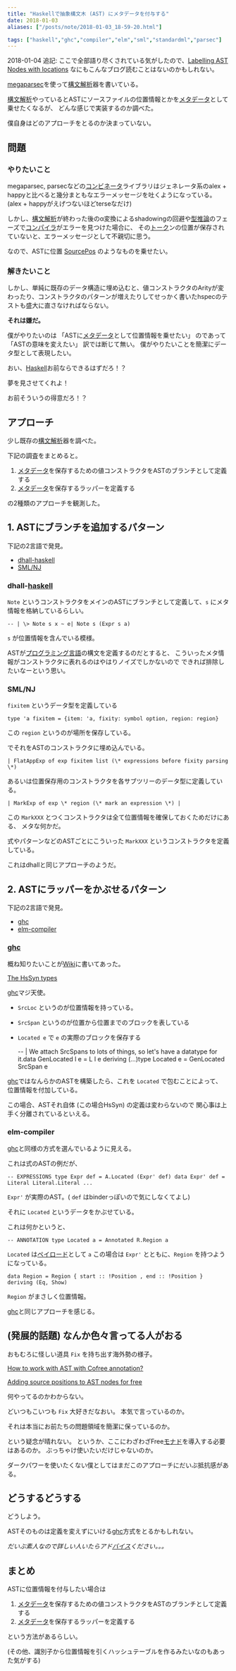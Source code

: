 ```yaml
---
title: "Haskellで抽象構文木 (AST) にメタデータを付与する"
date: 2018-01-03
aliases: ["/posts/note/2018-01-03_18-59-20.html"]

tags: ["haskell","ghc","compiler","elm","sml","standardml","parsec"]
---
```


2018-01-04 追記: ここで全部語り尽くされている気がしたので、[Labelling AST Nodes with locations](https://www.reddit.com/r/haskell/comments/4x22f9/labelling_ast_nodes_with_locations/) なにもこんなブログ読むことはないのかもしれない。

[megaparsec](https://hackage.haskell.org/package/megaparsec-5.3.1)を使って[構文解析](http://d.hatena.ne.jp/keyword/%B9%BD%CA%B8%B2%F2%C0%CF)器を書いている。

[構文解析](http://d.hatena.ne.jp/keyword/%B9%BD%CA%B8%B2%F2%C0%CF)やっているとASTにソースファイルの位置情報とかを[メタデータ](http://d.hatena.ne.jp/keyword/%A5%E1%A5%BF%A5%C7%A1%BC%A5%BF)として乗せたくなるが、 どんな感じで実装するのか調べた。

僕自身はどのアプローチをとるのか決まっていない。

## 問題

### やりたいこと

megaparsec, parsecなどの[コンビネータ](http://d.hatena.ne.jp/keyword/%A5%B3%A5%F3%A5%D3%A5%CD%A1%BC%A5%BF)ライブラリはジェネレータ系のalex + happyと比べると幾分まともなエラーメッセージを吐くようになっている。(alex + happyがえげつないほどterseなだけ)

しかし、[構文解析](http://d.hatena.ne.jp/keyword/%B9%BD%CA%B8%B2%F2%C0%CF)が終わった後のα変換によるshadowingの回避や[型推論](http://d.hatena.ne.jp/keyword/%B7%BF%BF%E4%CF%C0)のフェーズで[コンパイラ](http://d.hatena.ne.jp/keyword/%A5%B3%A5%F3%A5%D1%A5%A4%A5%E9)がエラーを見つけた場合に、 その[トーク](http://d.hatena.ne.jp/keyword/%A5%C8%A1%BC%A5%AF)ンの位置が保存されていないと、エラーメッセージとして不親切に思う。

なので、ASTに位置 [SourcePos](https://hackage.haskell.org/package/megaparsec-5.3.1/docs/Text-Megaparsec-Pos.html#t:SourcePos) のようなものを乗せたい。

### 解きたいこと

しかし、単純に既存のデータ構造に埋め込むと、値コンストラクタのArityが変わったり、コンストラクタのパターンが増えたりしてせっかく書いたhspecのテストも盛大に直さなければならない。

**それは嫌だ。**

僕がやりたいのは 「ASTに[メタデータ](http://d.hatena.ne.jp/keyword/%A5%E1%A5%BF%A5%C7%A1%BC%A5%BF)として位置情報を乗せたい」 のであって 「ASTの意味を変えたい」 訳では断じて無い。 僕がやりたいことを簡潔にデータ型として表現したい。

おい、[Haskell](http://d.hatena.ne.jp/keyword/Haskell)お前ならできるはずだろ！？

夢を見させてくれよ！

お前そういうの得意だろ！？

## アプローチ

少し既存の[構文解析](http://d.hatena.ne.jp/keyword/%B9%BD%CA%B8%B2%F2%C0%CF)器を調べた。

下記の調査をまとめると。

1. [メタデータ](http://d.hatena.ne.jp/keyword/%A5%E1%A5%BF%A5%C7%A1%BC%A5%BF)を保存するための値コンストラクタをASTのブランチとして定義する
2. [メタデータ](http://d.hatena.ne.jp/keyword/%A5%E1%A5%BF%A5%C7%A1%BC%A5%BF)を保存するラッパーを定義する

の2種類のアプローチを観測した。

## 1. ASTにブランチを追加するパターン

下記の2言語で発見。

- [dhall-haskell](https://github.com/dhall-lang/dhall-haskell)
- [SML/NJ](https://www.smlnj.org/)

### dhall-[haskell](http://d.hatena.ne.jp/keyword/haskell)

`Note` というコンストラクタをメインのASTにブランチとして定義して、`s` にメタ情報を格納しているらしい。

    -- | \> Note s x ~ e| Note s (Expr s a)

`s` が位置情報を含んでいる模様。

ASTが[プログラミング言語](http://d.hatena.ne.jp/keyword/%A5%D7%A5%ED%A5%B0%A5%E9%A5%DF%A5%F3%A5%B0%B8%C0%B8%EC)の構文を定義するのだとすると、 こういったメタ情報がコンストラクタに表れるのはやはりノイズでしかないので できれば排除したいなーという思い。

### SML/NJ

`fixitem` というデータ型を定義している

    type 'a fixitem = {item: 'a, fixity: symbol option, region: region}

この `region` というのが場所を保存している。

でそれをASTのコンストラクタに埋め込んでいる。

    | FlatAppExp of exp fixitem list (\* expressions before fixity parsing \*)

あるいは位置保存用のコンストラクタを各サブツリーのデータ型に定義している。

    | MarkExp of exp \* region (\* mark an expression \*) |

この `MarkXXX` とつくコンストラクタは全て位置情報を確保しておくためだけにある、 メタな何かだ。

式やパターンなどのASTごとにこういった `MarkXXX` というコンストラクタを定義している。

これはdhallと同じアプローチのようだ。

## 2. ASTにラッパーをかぶせるパターン

下記の2言語で発見。

- [ghc](https://github.com/ghc/ghc)
- [elm-compiler](https://github.com/elm-lang/elm-compiler)

### [ghc](http://d.hatena.ne.jp/keyword/ghc)

概ね知りたいことが[Wiki](http://d.hatena.ne.jp/keyword/Wiki)に書いてあった。

[The HsSyn types](https://ghc.haskell.org/trac/ghc/wiki/Commentary/Compiler/HsSynType#SourceLocations)

[ghc](http://d.hatena.ne.jp/keyword/ghc)マジ天使。

- `SrcLoc` というのが位置情報を持っている。
- `SrcSpan` というのが位置から位置までのブロックを表している
- `Located e` で `e` の実際のブロックを保存する

    -- | We attach SrcSpans to lots of things, so let's have a datatype for it.data GenLocated l e = L l e deriving (…)type Located e = GenLocated SrcSpan e

[ghc](http://d.hatena.ne.jp/keyword/ghc)ではなんらかのASTを構築したら、これを `Located` で包むことによって、 位置情報を付加している。

この場合、ASTそれ自体 (この場合HsSyn) の定義は変わらないので 関心事は上手く分離されているといえる。

### elm-compiler

[ghc](http://d.hatena.ne.jp/keyword/ghc)と同様の方式を選んでいるように見える。

これは式のASTの例だが、

    -- EXPRESSIONS type Expr def = A.Located (Expr' def) data Expr' def = Literal Literal.Literal ...

`Expr'` が実際のAST。( `def` はbinderっぽいので気にしなくてよし)

それに `Located` というデータをかぶせている。

これは何かというと、

    -- ANNOTATION type Located a = Annotated R.Region a

`Located` は[ペイロード](http://d.hatena.ne.jp/keyword/%A5%DA%A5%A4%A5%ED%A1%BC%A5%C9)として `a` この場合は `Expr'` とともに、`Region` を持つようになっている。

    data Region = Region { start :: !Position , end :: !Position } deriving (Eq, Show)

`Region` がまさしく位置情報。

[ghc](http://d.hatena.ne.jp/keyword/ghc)と同じアプローチを感じる。

## (発展的話題) なんか色々言ってる人がおる

おもむろに怪しい道具 `Fix` を持ち出す海外勢の様子。

[How to work with AST with Cofree annotation?](https://stackoverflow.com/questions/38462563/how-to-work-with-ast-with-cofree-annotation)

[Adding source positions to AST nodes for free](http://blog.callcc.name/posts/free-sourcepos.html)

何やってるのかわからない。

どいつもこいつも `Fix` 大好きだなおい。 本気で言っているのか。

それは本当にお前たちの問題領域を簡潔に保っているのか。

という疑念が晴れない。 というか、ここにわざわざFree[モナド](http://d.hatena.ne.jp/keyword/%A5%E2%A5%CA%A5%C9)を導入する必要はあるのか。 ぶっちゃけ使いたいだけじゃないのか。

ダークパワーを使いたくない僕としてはまだこのアプローチにだいぶ抵抗感がある。

## どうするどうする

どうしよう。

ASTそのものは定義を変えずにいける[ghc](http://d.hatena.ne.jp/keyword/ghc)方式をとるかもしれない。

_だいぶ素人なので詳しい人いたらアド[バイス](http://d.hatena.ne.jp/keyword/%A5%D0%A5%A4%A5%B9)ください。。。_

## まとめ

ASTに位置情報を付与したい場合は

1. [メタデータ](http://d.hatena.ne.jp/keyword/%A5%E1%A5%BF%A5%C7%A1%BC%A5%BF)を保存するための値コンストラクタをASTのブランチとして定義する
2. [メタデータ](http://d.hatena.ne.jp/keyword/%A5%E1%A5%BF%A5%C7%A1%BC%A5%BF)を保存するラッパーを定義する

という方法があるらしい。

(その他、識別子から位置情報を引くハッシュテーブルを作るみたいなのもあった気がする)

